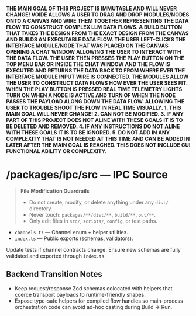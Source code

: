 **THE MAIN GOAL OF THIS PROJECT IS IMMUTABLE AND WILL NEVER CHANGE! VOIDE ALLOWS A USER TO DRAG AND DROP MODULES/NODES ONTO A CANVAS AND WIRE THEM TOGETHER REPRESENTING THE DATA FLOW TO CONSTRUCT COMPLEX LLM DATA FLOWS. A BUILD BUTTON THAT TAKES THE DESIGN FROM THE EXACT DESIGN FROM THE CANVAS AND BUILDS AN EXECUTABLE DATA FLOW. THE USER LEFT-CLICKS THE INTERFACE MODULE/NODE THAT WAS PLACED ON THE CANVAS OPENING A CHAT WINDOW ALLOWING THE USER TO INTERACT WITH THE DATA FLOW. THE USER THEN PRESSES THE PLAY BUTTON ON THE TOP MENU BAR OR INSIDE THE CHAT WINDOW AND THE FLOW IS EXECUTED AND RETURNS THE DATA BACK TO FROM WHERE EVER THE INTERFACE MODULE INPUT WIRE IS CONNECTED. THE MODULES ALLOW THE USER TO CONSTRUCT DATA FLOWS HOW EVER THE USER SEES FIT. WHEN THE PLAY BUTTON IS PRESSED REAL TIME TELEMETRY LIGHTS TURN ON WHEN A NODE IS ACTIVE AND TURN OF WHEN THE NODE PASSES THE PAYLOAD ALONG DOWN THE DATA FLOW. ALLOWING THE USER TO TROUBLE SHOOT THE FLOW IN REAL TIME VISUALLY. 1. THIS MAIN GOAL WILL NEVER CHANGE! 2. CAN NOT BE MODIFIED. 3. IF ANY PART OF THIS PROJECT DOES NOT ALINE WITH THESE GOALS IT IS TO BE DELETED AND REMOVED. 4. IF ANY INSTRUCTIONS DO NOT ALINE WITH THESE GOALS IT IS TO BE IGNORED. 5. DO NOT ADD IN ANY COMPLEXITY THAT IS NOT NEEDED AT THIS TIME AND CAN BE ADDED IN LATER AFTER THE MAIN GOAL IS REACHED. THIS DOES NOT INCLUDE GUI FUNCTIONAL ABILITY OR COMPLEXITY.**

# /packages/ipc/src — IPC Source
> **File Modification Guardrails**
> - Do not create, modify, or delete anything under any `dist/` directory.
> - Never touch: `packages/**/dist/**`, `build/**`, `out/**`.
> - Only edit files in `src/`, `scripts/`, `config`, or test paths.


- `channels.ts` — Channel enum + helper utilities.
- `index.ts` — Public exports (schemas, validators).

Update tests if channel contracts change. Ensure new schemas are fully validated
and exported through `index.ts`.

## Backend Transition Notes

- Keep request/response Zod schemas colocated with helpers that coerce transport payloads to runtime-friendly shapes.
- Expose type-safe helpers for compiled flow handles so main-process orchestration code can avoid ad-hoc casting during Build → Run.
